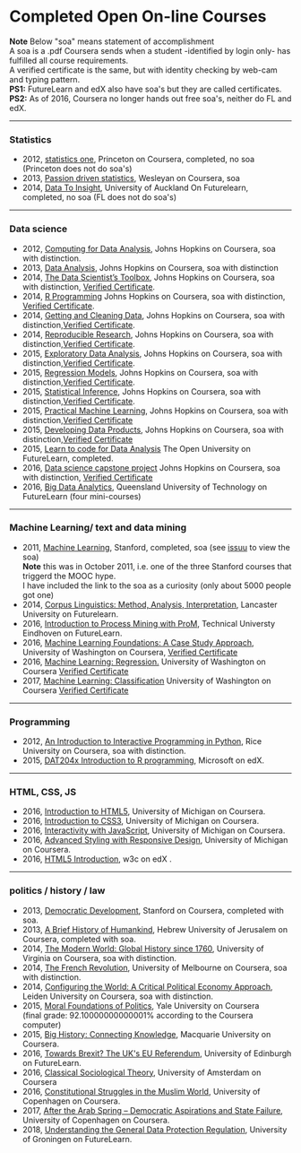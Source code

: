 
# Completed Open On-line Courses

**Note** 
Below "soa" means statement of accomplishment  
A soa is a .pdf Coursera sends when a student -identified by login only- has fulfilled all course requirements.  
A verified certificate is the same, but with identity checking by web-cam and typing pattern.  
**PS1:** FutureLearn and edX also have soa's but they are called certificates.  
**PS2:** As of 2016, Coursera no longer hands out free soa's, neither do FL and edX.      

---
### Statistics
- 2012, [statistics one](https://www.coursera.org/course/stats1), Princeton on Coursera, completed, no soa (Princeton does not do soa's)
- 2013, [Passion driven statistics](https://www.coursera.org/course/pdstatistics), Wesleyan on Coursera, soa 
- 2014, [Data To Insight](https://www.futurelearn.com/courses/data-to-insight), University of Auckland On Futurelearn, completed, no soa (FL does not do soa's)

---
### Data science
- 2012, [Computing for Data Analysis](https://www.coursera.org/course/compdata), Johns Hopkins on Coursera, soa with distinction.
- 2013, [Data Analysis](https://www.coursera.org/course/dataanalysis), Johns Hopkins on Coursera, soa with distinction
- 2014, [The Data Scientist’s Toolbox](https://www.coursera.org/course/datascitoolbox), Johns Hopkins on Coursera, soa with distinction, [Verified Certificate](https://www.coursera.org/account/accomplishments/records/dHjj74XxqxCJCHkR).
- 2014, [R Programming](https://www.coursera.org/course/rprog) Johns Hopkins on Coursera, soa with distinction, [Verified Certificate](https://www.coursera.org/account/accomplishments/records/ame2mGnzWFJMuwYu).
- 2014, [Getting and Cleaning Data](https://www.coursera.org/course/getdata), Johns Hopkins on Coursera, soa with distinction,[Verified Certificate](https://www.coursera.org/account/accomplishments/records/BBBSspZ6fRZFVnXH).
- 2014, [Reproducible Research](https://www.coursera.org/course/repdata), Johns Hopkins on Coursera, soa with distinction,[Verified Certificate](https://www.coursera.org/account/accomplishments/records/8958NxMBdfK9ujcQ).
- 2015, [Exploratory Data Analysis](https://www.coursera.org/course/exdata), Johns Hopkins on Coursera, soa with distinction,[Verified Certificate](https://www.coursera.org/account/accomplishments/records/CvcwBEyqBfbFjvfv).
- 2015, [Regression Models](https://www.coursera.org/course/regmods), Johns Hopkins on Coursera, soa with distinction,[Verified Certificate](https://www.coursera.org/account/accomplishments/records/K3E9JYF3hDAP7HYE).
- 2015, [Statistical Inference](https://www.coursera.org/course/statinference), Johns Hopkins on Coursera, soa with distinction,[Verified Certificate](https://www.coursera.org/account/accomplishments/records/Kt8hQGaTjcawDK4w).
- 2015, [Practical Machine Learning](https://www.coursera.org/course/predmachlearn), Johns Hopkins on Coursera, soa with distinction,[Verified Certificate](https://www.coursera.org/account/accomplishments/records/LjtD7VzLmqhT6dht)
- 2015, [Developing Data Products](https://www.coursera.org/course/devdataprod), Johns Hopkins on Coursera, soa with distinction,[Verified Certificate](https://www.coursera.org/account/accomplishments/records/VJWLvEKfjy6j8Yqf)
- 2015, [Learn to code for Data Analysis](https://www.futurelearn.com/courses/learn-to-code) The Open University on FutureLearn, completed.
- 2016, [Data science capstone project](https://www.coursera.org/learn/data-science-project/) Johns Hopkins on Coursera, soa with distinction, [Verified Certificate](https://www.coursera.org/account/accomplishments/records/aZecNF2HAfVwpeSu)
- 2016, [Big Data Analytics](https://www.futurelearn.com/programs/big-data-analytics?utm_source=FL_DB&utm_medium=crm&utm_campaign=01_08_2016_FL_newsletter&utm_content=text), Queensland University of Technology on FutureLearn (four mini-courses) 

---
### Machine Learning/ text and data mining

- 2011, [Machine Learning](https://www.coursera.org/course/ml), Stanford, completed, soa (see [issuu](http://issuu.com/vilkoos/docs/machine_learning_statement_of_accom) to view the soa)  
  **Note** this was in October 2011, i.e. one of the three Stanford courses that triggerd the MOOC hype.  
  I have included the link to the soa as a curiosity (only about 5000 people got one) 
- 2014, [Corpus Linguistics: Method, Analysis, Interpretation](https://www.futurelearn.com/courses/corpus-linguistics/), Lancaster University on Futurelearn.  
- 2016, [Introduction to Process Mining with ProM](https://www.futurelearn.com/courses/process-mining), Technical Universty Eindhoven on FutureLearn. 
- 2016, [Machine Learning Foundations: A Case Study Approach](https://www.coursera.org/learn/ml-foundations), University of Washington on Coursera, [Verified Certificate](https://www.coursera.org/account/accomplishments/records/N6CW3JGP76LE)
- 2016, [Machine Learning: Regression.](https://www.coursera.org/learn/ml-regression) University of Washington on Coursera [Verified Certificate](https://www.coursera.org/account/accomplishments/records/SUZLZ4SSCBA7)
- 2017, [Machine Learning: Classification](https://www.coursera.org/learn/ml-classification) University of Washington on Coursera [Verified Certificate](https://www.coursera.org/account/accomplishments/records/RCFFLLLE49ER)

---
### Programming

- 2012, [An Introduction to Interactive Programming in Python](https://www.coursera.org/course/interactivepython), Rice University on Coursera, soa with distinction.
- 2015, [DAT204x Introduction to R programming](https://www.edx.org/course/introduction-r-programming-microsoft-dat204x-0), Microsoft on edX. 

---
### HTML, CSS, JS
- 2016, [Introduction to HTML5](https://www.coursera.org/learn/html), University of Michigan on Coursera.
- 2016, [Introduction to CSS3](https://www.coursera.org/learn/introcss), University of Michigan on Coursera.
- 2016, [Interactivity with JavaScript](https://www.coursera.org/learn/javascript), University of Michigan on Coursera.
- 2016, [Advanced Styling with Responsive Design](https://www.coursera.org/learn/responsivedesign), University of Michigan on Coursera.
- 2016, [HTML5 Introduction](https://www.edx.org/course/html5-introduction-w3cx-html5-0x), w3c on edX .

---
### politics / history / law

- 2013, [Democratic Development](https://www.coursera.org/course/democraticdev), Stanford on Coursera, completed with soa. 
- 2013, [A Brief History of Humankind](https://www.coursera.org/course/humankind), Hebrew University of Jerusalem on Coursera, completed with soa.
- 2014, [The Modern World: Global History since 1760](https://www.coursera.org/course/modernworld), University of Virginia on Coursera, soa with distinction.
- 2014, [The French Revolution](https://www.coursera.org/course/frenchrev), University of Melbourne on Coursera, soa with distinction.
- 2014, [Configuring the World: A Critical Political Economy Approach](https://www.coursera.org/course/configuringworld), Leiden University on Coursera, soa with distinction.
- 2015, [Moral Foundations of Politics](https://www.coursera.org/learn/moral-politics), Yale University on Coursera  
 (final grade: 92.10000000000001% according to the Coursera computer)
- 2015, [Big History: Connecting Knowledge](https://www.coursera.org/learn/big-history), Macquarie University on Coursera.
- 2016, [Towards Brexit? The UK's EU Referendum](https://www.futurelearn.com/courses/eu-referendum), University of Edinburgh on FutureLearn.
- 2016, [Classical Sociological Theory](https://www.coursera.org/learn/classical-sociological-theory), University of Amsterdam on Coursera
- 2016, [Constitutional Struggles in the Muslim World](https://www.coursera.org/learn/muslim-world), University of Copenhagen on Coursera.
- 2017, [After the Arab Spring – Democratic Aspirations and State Failure](https://www.coursera.org/learn/after-the-arab-spring), University of Copenhagen on Coursera.
- 2018, [Understanding the General Data Protection Regulation](https://www.futurelearn.com/courses/general-data-protection-regulation), University of Groningen on FutureLearn.
